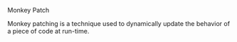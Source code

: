 Monkey Patch

Monkey patching is a technique used to dynamically update the behavior of a piece of code at run-time.